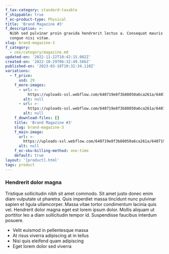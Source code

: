 ```yaml
---
f_tax-category: standard-taxable
f_shippable: true
f_ec-product-type: Physical
title: 'Brand Magazine #3'
f_description: >-
  Nibh sed pulvinar proin gravida hendrerit lectus a. Consequat mauris nunc
  congue nisi vitae.
slug: brand-magazine-3
f_category:
  - cms/category/magazine.md
updated-on: '2022-11-22T10:42:15.082Z'
created-on: '2022-10-29T06:32:49.566Z'
published-on: '2023-03-10T10:32:34.110Z'
variations:
  - f_price:
      usd: 29
    f_more-images:
      - url: >-
          https://uploads-ssl.webflow.com/640719e8f3b88050a6ca261a/640719e8f3b880ebd3ca26da_product-gallery-01.webp
        alt: null
      - url: >-
          https://uploads-ssl.webflow.com/640719e8f3b88050a6ca261a/640719e8f3b880b46aca26db_product-gallery-02.webp
        alt: null
    f_download-files: []
    title: 'Brand Magazine #3'
    slug: brand-magazine-3
    f_main-image:
      url: >-
        https://uploads-ssl.webflow.com/640719e8f3b88050a6ca261a/640719e8f3b88046d7ca26d7_product-03-thumb.webp
      alt: null
    f_ec-sku-billing-method: one-time
    default: true
layout: '[product].html'
tags: product
---
```


### Hendrerit dolor magna

Tristique sollicitudin nibh sit amet commodo. Sit amet justo donec enim diam vulputate ut pharetra. Quis imperdiet massa tincidunt nunc pulvinar sapien et ligula ullamcorper. Massa vitae tortor condimentum lacinia quis vel. Hendrerit dolor magna eget est lorem ipsum dolor. Mollis aliquam ut porttitor leo a diam sollicitudin tempor id. Suspendisse faucibus interdum posuere.

*   Velit euismod in pellentesque massa
*   At risus viverra adipiscing at in tellus
*   Nisi quis eleifend quam adipiscing
*   Eget lorem dolor sed viverra
